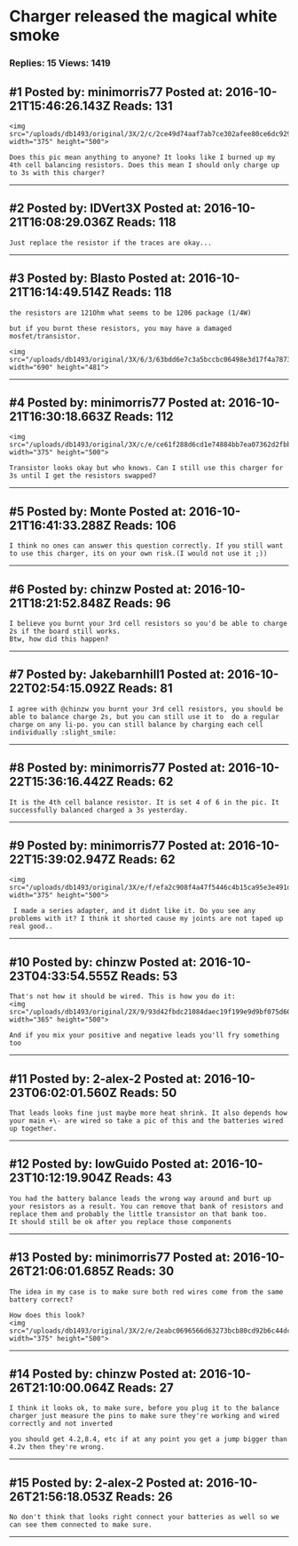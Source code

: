 # Charger released the magical white smoke

### Replies: 15 Views: 1419

## \#1 Posted by: minimorris77 Posted at: 2016-10-21T15:46:26.143Z Reads: 131

```
<img src="/uploads/db1493/original/3X/2/c/2ce49d74aaf7ab7ce302afee80ce6dc929a15cf4.JPG" width="375" height="500">

Does this pic mean anything to anyone? It looks like I burned up my 4th cell balancing resistors. Does this mean I should only charge up to 3s with this charger?
```

---
## \#2 Posted by: IDVert3X Posted at: 2016-10-21T16:08:29.036Z Reads: 118

```
Just replace the resistor if the traces are okay...
```

---
## \#3 Posted by: Blasto Posted at: 2016-10-21T16:14:49.514Z Reads: 118

```
the resistors are 121Ohm what seems to be 1206 package (1/4W)

but if you burnt these resistors, you may have a damaged mosfet/transistor.

<img src="/uploads/db1493/original/3X/6/3/63bdd6e7c3a5bccbc06498e3d17f4a7873554c27.jpg" width="690" height="481">
```

---
## \#4 Posted by: minimorris77 Posted at: 2016-10-21T16:30:18.663Z Reads: 112

```
<img src="/uploads/db1493/original/3X/c/e/ce61f288d6cd1e74884bb7ea07362d2fbb13c233.jpg" width="375" height="500">

Transistor looks okay but who knows. Can I still use this charger for 3s until I get the resistors swapped?
```

---
## \#5 Posted by: Monte Posted at: 2016-10-21T16:41:33.288Z Reads: 106

```
I think no ones can answer this question correctly. If you still want to use this charger, its on your own risk.(I would not use it ;))
```

---
## \#6 Posted by: chinzw Posted at: 2016-10-21T18:21:52.848Z Reads: 96

```
I believe you burnt your 3rd cell resistors so you'd be able to charge 2s if the board still works.
Btw, how did this happen?
```

---
## \#7 Posted by: Jakebarnhill1 Posted at: 2016-10-22T02:54:15.092Z Reads: 81

```
I agree with @chinzw you burnt your 3rd cell resistors, you should be able to balance charge 2s, but you can still use it to  do a regular charge on any li-po. you can still balance by charging each cell individually :slight_smile:
```

---
## \#8 Posted by: minimorris77 Posted at: 2016-10-22T15:36:16.442Z Reads: 62

```
It is the 4th cell balance resistor. It is set 4 of 6 in the pic. It successfully balanced charged a 3s yesterday.
```

---
## \#9 Posted by: minimorris77 Posted at: 2016-10-22T15:39:02.947Z Reads: 62

```
<img src="/uploads/db1493/original/3X/e/f/efa2c908f4a47f5446c4b15ca95e3e491d1e8e39.jpg" width="375" height="500">

 I made a series adapter, and it didnt like it. Do you see any problems with it? I think it shorted cause my joints are not taped up real good..
```

---
## \#10 Posted by: chinzw Posted at: 2016-10-23T04:33:54.555Z Reads: 53

```
That's not how it should be wired. This is how you do it:
<img src="/uploads/db1493/original/2X/9/93d42fbdc21084daec19f199e9d9bf075d60db12.gif" width="365" height="500">

And if you mix your positive and negative leads you'll fry something too
```

---
## \#11 Posted by: 2-alex-2 Posted at: 2016-10-23T06:02:01.560Z Reads: 50

```
That leads looks fine just maybe more heat shrink. It also depends how your main +\- are wired so take a pic of this and the batteries wired up together.
```

---
## \#12 Posted by: lowGuido Posted at: 2016-10-23T10:12:19.904Z Reads: 43

```
You had the battery balance leads the wrong way around and burt up your resistors as a result. You can remove that bank of resistors and replace them and probably the little transistor on that bank too.
It should still be ok after you replace those components
```

---
## \#13 Posted by: minimorris77 Posted at: 2016-10-26T21:06:01.685Z Reads: 30

```
The idea in my case is to make sure both red wires come from the same battery correct?

How does this look?
<img src="/uploads/db1493/original/3X/2/e/2eabc0696566d63273bcb80cd92b6c44dc2bbf2f.jpg" width="375" height="500">
```

---
## \#14 Posted by: chinzw Posted at: 2016-10-26T21:10:00.064Z Reads: 27

```
I think it looks ok, to make sure, before you plug it to the balance charger just measure the pins to make sure they're working and wired correctly and not inverted

you should get 4.2,8.4, etc if at any point you get a jump bigger than 4.2v then they're wrong.
```

---
## \#15 Posted by: 2-alex-2 Posted at: 2016-10-26T21:56:18.053Z Reads: 26

```
No don't think that looks right connect your batteries as well so we can see them connected to make sure.
```

---
